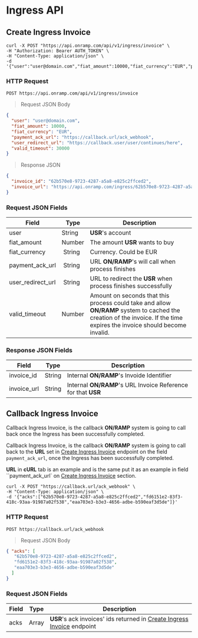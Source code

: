 # Ingress API

## Create Ingress Invoice

```shell
curl -X POST "https://api.onramp.com/api/v1/ingress/invoice" \
-H "Authorization: Bearer AUTH_TOKEN" \
-H "Content-Type: application/json" \
-d '{"user":"user@domain.com","fiat_amount":10000,"fiat_currency":"EUR","payment_ack_url":"www.example.com/ack_webhook","user_redirect_url":"www.example.com/user/continues/here","valid_timeout":30000}'
```
### HTTP Request

`POST https://api.onramp.com/api/v1/ingress/invoice`

> Request JSON Body

```json
{
  "user": "user@domain.com",
  "fiat_amount": 10000,
  "fiat_currency": "EUR",
  "payment_ack_url": "https://callback.url/ack_webhook",
  "user_redirect_url": "https://callback.user/user/continues/here",
  "valid_timeout": 30000
}
```

> Response JSON

```json
{
  "invoice_id": "62b570e8-9723-4287-a5a8-e825c2ffced2",
  "invoice_url": "https://api.onramp.com/ingress/62b570e8-9723-4287-a5a8-e825c2ffced2"
}
```

### Request JSON Fields

Field | Type | Description
--------- | ------- | -----------
user | String | **USR**'s account
fiat_amount | Number | The amount **USR** wants to buy
fiat_currency | String | Currency. Could be EUR|USD|... 
payment_ack_url | String | URL **ON/RAMP**'s will call when process finishes 
user_redirect_url | String | URL to redirect the **USR** when process finishes successfully
valid_timeout | Number | Amount on seconds that this process could take and allow **ON/RAMP** system to cached the creation of the invoice. If the time expires the invoice should become invalid. 


### Response JSON Fields

Field | Type | Description
--------- | ------- | -----------
invoice_id | String | Internal **ON/RAMP**'s Invoide Identifier
invoice_url | String | Internal **ON/RAMP**'s URL Invoice Reference for that **USR**


## Callback Ingress Invoice

Callback Ingress Invoice, is the callback **ON/RAMP** system is going to call back once the Ingress has been successfully completed.

Callback Ingress Invoice, is the callback **ON/RAMP** system is going to call back to the **URL** set in [Create Ingress Invoice](#create-ingress-invoice) endpoint on the field `payment_ack_url`, once the Ingress has been successfully completed.

**URL** in **cURL** tab is an example and is the same put it as an example in field ``payment_ack_url` on [Create Ingress Invoice](#create-ingress-invoice) section.


```shell
curl -X POST "https://callback.url/ack_webhook" \
-H "Content-Type: application/json" \
-d '{"acks":["62b570e8-9723-4287-a5a8-e825c2ffced2","fd6151e2-83f3-418c-93aa-91987a02f538","eaa703e3-b3e3-4656-adbe-b590eaf3d5de"]}'
```
### HTTP Request

`POST https://callback.url/ack_webhook`

> Request JSON Body

```json
{ "acks": [
   "62b570e8-9723-4287-a5a8-e825c2ffced2",
   "fd6151e2-83f3-418c-93aa-91987a02f538",
   "eaa703e3-b3e3-4656-adbe-b590eaf3d5de"
  ]
}
```

### Request JSON Fields

Field | Type | Description
--------- | ------- | -----------
acks | Array | **USR**'s ack invoices' ids returned in [Create Ingress Invoice](#create-ingress-invoice) endpoint


